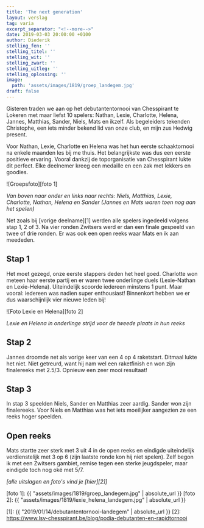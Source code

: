 ```yaml
---
title: 'The next generation'
layout: verslag
tag: varia
excerpt_separator: "<!--more-->"
date: 2019-03-03 20:00:00 +0100
author: Diederik
stelling_fen: ''
stelling_titel: ''
stelling_wit: ''
stelling_zwart: ''
stelling_uitleg: ''
stelling_oplossing: ''
image:
  path: 'assets/images/1819/groep_landegem.jpg'
draft: false
---
```

Gisteren traden we aan op het debutantentornooi van Chesspirant te Lokeren met maar liefst 10 spelers: Nathan, Lexie, Charlotte, Helena, Jannes, Matthias, Sander, Niels, Mats en ikzelf. Als begeleiders tekenden Christophe, een iets minder bekend lid van onze club, en mijn zus Hedwig present.<!--more-->

Voor Nathan, Lexie, Charlotte en Helena was het hun eerste schaaktornooi na enkele maanden les bij me thuis. Het belangrijkste was dus een eerste positieve ervaring. Vooral dankzij de toporganisatie van Chesspirant lukte dit perfect. Elke deelnemer kreeg een medaille en een zak met lekkers en goodies. 

![Groepsfoto][foto 1]

_Van boven naar onder en links naar rechts: Niels, Matthias, Lexie, Charlotte, Nathan, Helena en Sander (Jannes en Mats waren toen nog aan het spelen)_

Net zoals bij [vorige deelname][1] werden alle spelers ingedeeld volgens stap 1, 2 of 3. Na vier ronden Zwitsers werd er dan een finale gespeeld van twee of drie ronden. Er was ook een open reeks waar Mats en ik aan meededen. 

## Stap  1

Het moet gezegd, onze eerste stappers deden het heel goed. Charlotte won meteen haar eerste partij en er waren twee onderlinge duels (Lexie-Nathan en Lexie-Helena). Uiteindelijk scoorde iedereen minstens 1 punt. Maar vooral: iedereen was nadien super enthousiast! Binnenkort hebben we er dus waarschijnlijk vier nieuwe leden bij!

![Foto Lexie en Helena][foto 2]
 
_Lexie en Helena in onderlinge strijd voor de tweede plaats in hun reeks_

## Stap 2

Jannes droomde net als vorige keer van een 4 op 4 raketstart. Ditmaal lukte het niet. Niet getreurd, want hij nam wel een raketfinish en won zijn finalereeks met 2.5/3. Opnieuw een zeer mooi resultaat!

## Stap 3

In stap 3 speelden Niels, Sander en Matthias zeer aardig. Sander won zijn finalereeks. Voor Niels en Matthias was het iets moeilijker aangezien ze een reeks hoger speelden.

## Open reeks

Mats startte zeer sterk met 3 uit 4 in de open reeks en eindigde uiteindelijk verdienstelijk met 3 op 6 (zijn laatste ronde kon hij niet spelen). Zelf begon ik met een Zwitsers gambiet, remise tegen een sterke jeugdspeler, maar eindigde toch nog oké met 5/7.

_[alle uitslagen en foto's vind je [hier][2]]_

[foto 1]: {{ "assets/images/1819/groep_landegem.jpg" | absolute_url }}
[foto 2]: {{ "assets/images/1819/lexie_helena_landegem.jpg" | absolute_url }}

[1]: {{ "2019/01/14/debutantentornooi-landegem" | absolute_url }}
[2]: https://www.lsv-chesspirant.be/blog/podia-debutanten-en-rapidtornooi

